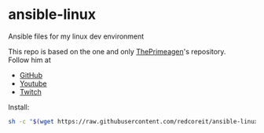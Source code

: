 # ansible-linux

Ansible files for my linux dev environment

This repo is based on the one and only [ThePrimeagen](https://github.com/ThePrimeagen/ansible)'s repository.\
Follow him at
  - [GitHub](https://github.com/ThePrimeagen)
  - [Youtube](https://www.youtube.com/c/ThePrimeagen)
  - [Twitch](https://www.twitch.tv/theprimeagen)

Install:

```bash
sh -c "$(wget https://raw.githubusercontent.com/redcoreit/ansible-linux/master/init.sh -O -)"
```
